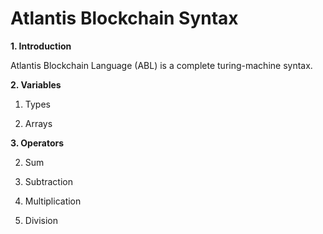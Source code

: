 # Atlantis Blockchain Syntax

**1. Introduction**

Atlantis Blockchain Language (ABL) is a complete turing-machine syntax.

**2. Variables**

1. Types

1. Arrays

**3. Operators**

2. Sum

2. Subtraction

2. Multiplication

2. Division


